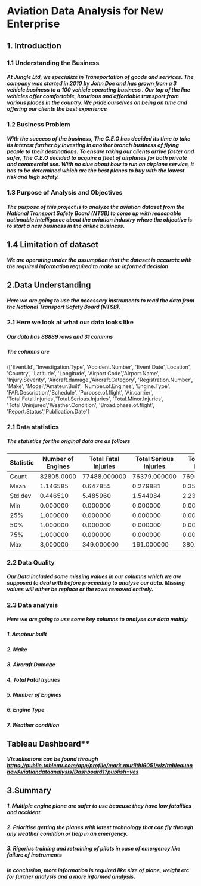 #  Aviation Data Analysis for New Enterprise
## 1. Introduction
### 1.1 Understanding the Business
##### At Jungle Ltd, we specialize in Transportation of goods and services. The company was started in 2010 by John Doe and has grown from a 3 vehicle business to a 100 vehicle operating business . Our top of the line vehicles offer comfortable, luxurious and affordable transport from various places in the country. We pride ourselves on being on time and offering our clients the best experience
### 1.2 Business Problem
##### With the success of the business, The C.E.O has decided its time to take its interest further by investing in another branch business of flying people to their destinations. To ensure taking our clients arrive faster and safer, The C.E.O decided to acquire a fleet of airplanes for both private and commercial use. With no clue about how to run an airplane service, it has to be determined which are the best planes to buy with the lowest risk and high safety.
### 1.3 Purpose of Analysis and Objectives
##### The purpose of this project is to analyze the aviation dataset from the National Transport Safety Board (NTSB) to come up with reasonable actionable intelligence about the aviation industry where the objective is to start a new business in the airline business.
## 1.4 Limitation of dataset
##### We are operating under the assumption that the dataset is accurate with the required information required to make an informed decision
## 2.Data Understanding
##### Here we are going to use the necessary instruments to read the data from the National Transport Safety Board (NTSB).
### 2.1 Here we look at what our data looks like
##### Our data has 88889 rows and 31 columns
##### The columns are
##### 
(['Event.Id', 'Investigation.Type', 'Accident.Number', 'Event.Date','Location', 'Country', 'Latitude', 'Longitude', 'Airport.Code','Airport.Name', 'Injury.Severity', 'Aircraft.damage','Aircraft.Category', 'Registration.Number', 'Make', 'Model','Amateur.Built', 'Number.of.Engines', 'Engine.Type', 'FAR.Description','Schedule', 'Purpose.of.flight', 'Air.carrier', 'Total.Fatal.Injuries','Total.Serious.Injuries', 'Total.Minor.Injuries', 'Total.Uninjured','Weather.Condition', 'Broad.phase.of.flight', 'Report.Status','Publication.Date']
### 2.1 Data statistics
##### The statistics for the original data are as follows

| Statistic | Number of Engines | Total Fatal Injuries | Total Serious Injuries | Total Minor Injuries | Total Uninjured |
|-----------|-------------------|----------------------| ---------------------- | -------------------- | --------------- |
| Count     | 82805.0000        |    77488.000000      |  76379.000000  	      |  76956.000000        |  82977.000000
| Mean      | 1.146585          |    0.647855          |    0.279881            |   0.357061           |   5.325440
| Std dev   | 0.446510          |    5.485960 	       |    1.544084    	      |   2.235625           |  27.913634
| Min       | 0.000000          |    0.000000          |    0.000000            |   0.000000           |   0.000000
| 25%       | 1.000000          |    0.000000          |    0.000000            |   0.000000           |   0.000000
| 50%       | 1.000000          |    0.000000          |    0.000000            |   0.000000           |   1.000000
| 75%       | 1.000000          |    0.000000          |    0.000000            |   0.000000           |   2.000000
| Max       | 8,000000          |  349.000000          |  161.000000            | 380.000000           | 699.000000

### 2.2 Data Quality
##### Our Data included some missing values in our columns which we are supposed to deal with before proceeding to analyse our data. Missing values will either be replace or the rows removed entirely.
### 2.3 Data analysis
#####  Here we are going to use some key columns to analyse our data mainly
##### 1. Amateur built
##### 2. Make
##### 3. Aircraft Damage
##### 4. Total Fatal Injuries
##### 5. Number of Engines
##### 6. Engine Type
##### 7. Weather condition
## Tableau Dashboard**
##### Visualisatons can be found through https://public.tableau.com/app/profile/mark.muriithi6051/viz/tableauonnewAviatiandataanalysis/Dashboard1?publish=yes
## 3.Summary
##### 1. Multiple engine plane are safer to use beacuse they have low fatalities and accident
##### 2. Prioritise getting the planes with latest technology that can fly through any weather condition or help in an emergency.
##### 3. Rigorius training and retraining of pilots in case of emergency like failure of instruments
##### In conclusion, more information is required like size of plane, weight etc for further analysis and a more informed analysis.


